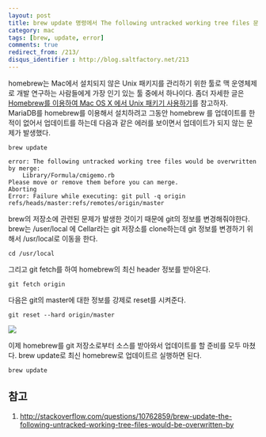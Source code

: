 ```yaml
---
layout: post
title: brew update 명령에서 The following untracked working tree files 문제 해결
category: mac
tags: [brew, update, error]
comments: true
redirect_from: /213/
disqus_identifier : http://blog.saltfactory.net/213
---
```


homebrew는 Mac에서 설치되지 않은 Unix 패키지를 관리하기 위한 툴로 맥 운영체제로 개발 연구하는 사람들에게 가장 인기 있는 툴 중에서 하나이다. 좀더 자세한 글은 [Homebrew를 이용하여 Mac OS X 에서 Unix 패키기 사용하기](http://blog.saltfactory.net/109)를 참고하자. MariaDB를 homebrew를 이용해서 설치하려고 그동안 homebrew 를 업데이트를 한 적이 없어서 업데이트를 하는데 다음과 같은 에러를 보이면서 업데이트가 되지 않는 문제가 발생했다.

<!--more-->

```
brew update
```

```
error: The following untracked working tree files would be overwritten by merge:
	Library/Formula/cmigemo.rb
Please move or remove them before you can merge.
Aborting
Error: Failure while executing: git pull -q origin refs/heads/master:refs/remotes/origin/master
```

brew의 저장소에 관련된 문제가 발생한 것이기 때문에 git의 정보를 변경해줘야한다. brew는 /user/local 에 Cellar라는 git 저장소를 clone하는데 git 정보를 변경하기 위해서 /usr/local로 이동을 한다.

```
cd /usr/local
```

그리고 git fetch를 하여 homebrew의 최신 header 정보를 받아온다.

```
git fetch origin
```

다음은 git의 master에 대한 정보를 강제로 reset를 시켜준다.

```
git reset --hard origin/master
```

![](http://hbn-blog-assets.s3.amazonaws.com/saltfactory/images/1d46db9e-cacf-49eb-b363-7b2cac80af55)

이제 homebrew를 git 저장소로부터 소스를 받아와서 업데이트를 할 준비를 모두 마쳤다. brew update로 최신 homebrew로 업데이트르 실행하면 된다.

```
brew update
```

## 참고

1. http://stackoverflow.com/questions/10762859/brew-update-the-following-untracked-working-tree-files-would-be-overwritten-by


